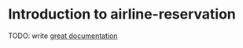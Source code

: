 # Introduction to airline-reservation

TODO: write [great documentation](http://jacobian.org/writing/what-to-write/)
